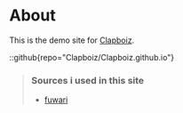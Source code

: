 # About
This is the demo site for [Clapboiz](https://github.com/Clapboiz).

::github{repo="Clapboiz/Clapboiz.github.io"}

> ### Sources i used in this site
> - [fuwari](https://github.com/saicaca/fuwari)